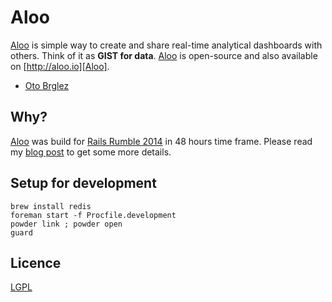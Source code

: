 # Aloo
[Aloo] is simple way to create and share real-time analytical dashboards with others.
Think of it as **GIST for data**. [Aloo] is open-source and also available on [http://aloo.io][Aloo].

- [Oto Brglez](https://github.com/otobrglez)

## Why?
[Aloo] was build for [Rails Rumble 2014][rumble] in 48 hours time frame. Please read my [blog post](http://otobrglez.opalab.com/rails/2014/10/24/aloo-on-rails-rumble-2014.html) to get some more details.

## Setup for development

    brew install redis
    foreman start -f Procfile.development
    powder link ; powder open
    guard

## Licence

[LGPL](https://www.gnu.org/copyleft/lesser.html)

[Aloo]:http://aloo.io
[rumble]: http://railsrumble.com/entries/153-aloo-business-analytics-fast

